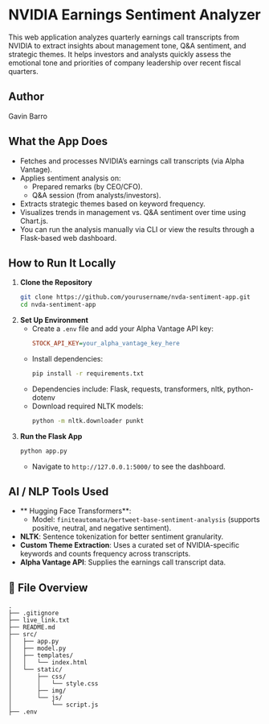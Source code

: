 # NVIDIA Earnings Sentiment Analyzer

This web application analyzes quarterly earnings call transcripts from NVIDIA to extract insights about management tone, Q&A sentiment, and strategic themes. It helps investors and analysts quickly assess the emotional tone and priorities of company leadership over recent fiscal quarters.

## Author
Gavin Barro

## What the App Does
- Fetches and processes NVIDIA’s earnings call transcripts (via Alpha Vantage).
- Applies sentiment analysis on:
  - Prepared remarks (by CEO/CFO).
  - Q&A session (from analysts/investors).
- Extracts strategic themes based on keyword frequency.
- Visualizes trends in management vs. Q&A sentiment over time using Chart.js.
- You can run the analysis manually via CLI or view the results through a Flask-based web dashboard.

## How to Run It Locally
1. **Clone the Repository**
   ```bash
   git clone https://github.com/yourusername/nvda-sentiment-app.git
   cd nvda-sentiment-app
   ```
2. **Set Up Environment**
   - Create a `.env` file and add your Alpha Vantage API key:
     ```ini
     STOCK_API_KEY=your_alpha_vantage_key_here
     ```
   - Install dependencies:
     ```bash
     pip install -r requirements.txt
     ```
   - Dependencies include: Flask, requests, transformers, nltk, python-dotenv
   - Download required NLTK models:
     ```bash
     python -m nltk.downloader punkt
     ```
3. **Run the Flask App**
   ```bash
   python app.py
   ```
   - Navigate to `http://127.0.0.1:5000/` to see the dashboard.

## AI / NLP Tools Used
- ** Hugging Face Transformers**:
  - Model: `finiteautomata/bertweet-base-sentiment-analysis` (supports positive, neutral, and negative sentiment).
- **NLTK**: Sentence tokenization for better sentiment granularity.
- **Custom Theme Extraction**: Uses a curated set of NVIDIA-specific keywords and counts frequency across transcripts.
- **Alpha Vantage API**: Supplies the earnings call transcript data.

## 📁 File Overview
```
.
├── .gitignore
├── live_link.txt
├── README.md
├── src/
│   ├── app.py
│   ├── model.py
│   ├── templates/
│   │   └── index.html
│   └── static/
│       ├── css/
│       │   └── style.css
│       ├── img/
│       └── js/
│           └── script.js
├── .env
```
